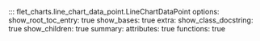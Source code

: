 ::: flet_charts.line_chart_data_point.LineChartDataPoint
    options:
        show_root_toc_entry: true
        show_bases: true
        extra:
            show_class_docstring: true
            show_children: true
        summary:
            attributes: true
            functions: true